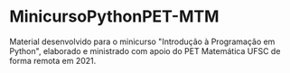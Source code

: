 # MinicursoPythonPET-MTM
Material desenvolvido para o minicurso "Introdução à Programação em Python", elaborado e ministrado com apoio do PET Matemática UFSC de forma remota em 2021.
